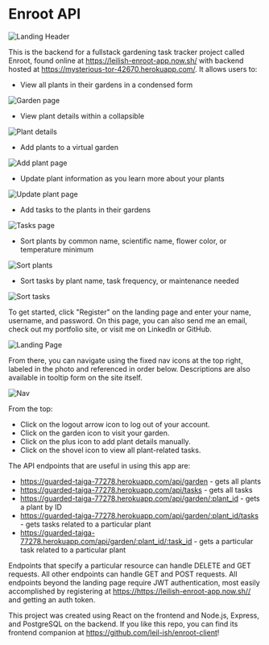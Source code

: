 # Enroot API

![Landing Header](https://i.imgur.com/kT7Fbbb.png)

This is the backend for a fullstack gardening task tracker project called Enroot, found online at <https://leilish-enroot-app.now.sh/> with backend hosted at <https://mysterious-tor-42670.herokuapp.com/>. It allows users to:

* View all plants in their gardens in a condensed form

![Garden page](https://i.imgur.com/KsJEnUZ.png)

* View plant details within a collapsible

![Plant details](https://i.imgur.com/U31MSnB.png)

* Add plants to a virtual garden

![Add plant page](https://i.imgur.com/S47ErEm.png)

* Update plant information as you learn more about your plants

![Update plant page](https://i.imgur.com/5oZUCTX.png)

* Add tasks to the plants in their gardens  

![Tasks page](https://i.imgur.com/Zguuul0.png)

* Sort plants by common name, scientific name, flower color, or temperature minimum

![Sort plants](https://i.imgur.com/HCRxLxp.png)

* Sort tasks by plant name, task frequency, or maintenance needed

![Sort tasks](https://i.imgur.com/2DooIJ2.png)

To get started, click "Register" on the landing page and enter your name, username, and password. On this page, you can also send me an email, check out my portfolio site, or visit me on LinkedIn or GitHub.  

![Landing Page](https://i.imgur.com/YSi5xPF.png)

From there, you can navigate using the fixed nav icons at the top right, labeled in the photo and referenced in order below. Descriptions are also available in tooltip form on the site itself.  

![Nav](https://i.imgur.com/EYgrazY.png) 

From the top:

* Click on the logout arrow icon to log out of your account.
* Click on the garden icon to visit your garden.
* Click on the plus icon to add plant details manually.
* Click on the shovel icon to view all plant-related tasks.

The API endpoints that are useful in using this app are:

* <https://guarded-taiga-77278.herokuapp.com/api/garden> - gets all plants
* <https://guarded-taiga-77278.herokuapp.com/api/tasks> - gets all tasks
* <https://guarded-taiga-77278.herokuapp.com/api/garden/:plant_id> - gets a plant by ID
* <https://guarded-taiga-77278.herokuapp.com/api/garden/:plant_id/tasks> - gets tasks related to a particular plant
* <https://guarded-taiga-77278.herokuapp.com/api/garden/:plant_id/:task_id> - gets a particular task related to a particular plant

Endpoints that specify a particular resource can handle DELETE and GET requests. All other endpoints can handle GET and POST requests. All endpoints beyond the landing page require JWT authentication, most easily accomplished by registering at <https://https://leilish-enroot-app.now.sh//> and getting an auth token.

This project was created using React on the frontend and Node.js, Express, and PostgreSQL on the backend. If you like this repo, you can find its frontend companion at <https://github.com/leil-ish/enroot-client>!

